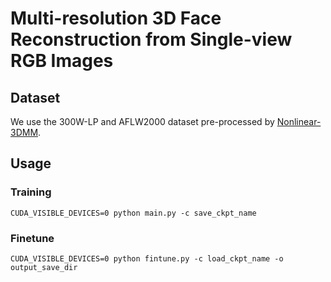 # Multi-resolution 3D Face Reconstruction from Single-view RGB Images

## Dataset
We use the 300W-LP and AFLW2000 dataset pre-processed by [Nonlinear-3DMM](https://github.com/tranluan/Nonlinear_Face_3DMM).

## Usage
### Training
    CUDA_VISIBLE_DEVICES=0 python main.py -c save_ckpt_name

### Finetune
    CUDA_VISIBLE_DEVICES=0 python fintune.py -c load_ckpt_name -o output_save_dir
